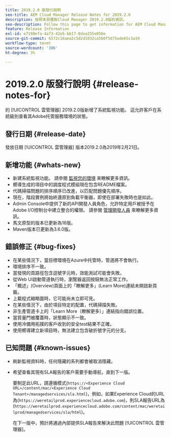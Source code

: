 ```yaml
---
title: 2019.2.0 版發行說明
seo-title: AEM Cloud Manager Release Notes for 2019.2.0
description: 按照本頁獲取Cloud Manager 2019.2.0版的資訊。
seo-description: Follow this page to get information for AEM Cloud Manager Release 2019.2.0.
feature: Release Information
exl-id: e7198efa-4a73-42e5-bb17-8dea255e056e
source-git-commit: 6572c16aea2c5d2d1032ca5b0f5d75ade65c3a19
workflow-type: tm+mt
source-wordcount: '386'
ht-degree: 3%

---
```


# 2019.2.0 版發行說明 {#release-notes-for}

的 [!UICONTROL 雲管理器] 2019.2.0版新增了系統監視功能。 這允許客戶在系統級別查看其Adobe托管服務環境的狀態。


## 發行日期 {#release-date}

發放日期 [!UICONTROL 雲管理器] 版本2019.2.0為2019年2月21日。

## 新增功能 {#whats-new}

* 新建系統監視功能。 請參閱 [監視您的環境](/help/using/monitoring-environments.md) 來瞭解更多資訊。
* 嚮導生成的項目中的調度程式模組現在包含README檔案。
* 代碼掃描問題的排序順序已改進，以匹配問題優先順序。
* 現在，階段實例將始終還原到負載平衡器，即使在部署失敗時也是如此。
* Admin Console中提供了新的API開發人員角色，允許特定用戶被授予在Adobe I/O控制台中建立整合的權限。 請參閱 [管理開發人員](https://www.adobe.com/go/aac_api_prod_learn) 來瞭解更多資訊。
* 馬文原型的版本已更新為16版。
* Maven版本已更新為3.6.0版。

## 錯誤修正 {#bug-fixes}

* 在某些情況下，當目標環境在Azure中托管時，管道將不會執行。
* 環境排序不一致。
* 當發現的頁路徑包含逗號字元時，效能測試可能會失敗。
* 從Web UI啟動管道執行時，瀏覽器返回按鈕無法正常工作。
* 「概述」(Overview)頁面上的「瞭解更多」(Learn More)連結未開啟新頁籤。
* 上載程式縮略圖時，它可能尚未立即可見。
* 在某些情況下，由於項目特定的配置，代碼掃描失敗。
* 非生產管道卡上的「Learn More（瞭解更多）」連結指向錯誤位置。
* 當質量門被覆蓋時，狀態顯示不一致。
* 使用冷備用拓撲的客戶收到的安全test結果不正確。
* 使用嚮導建立新項目時，無法建立包含破折號字元的分支。

## 已知問題 {#known-issues}

* 刷新監視資料時，任何隱藏的系列都會被取消隱藏。
* 希望查看其現有SLA報告的客戶需要手動導航，直到下一版。

   要制定此URL，請遵循模式(`https://<Experience Cloud URL>/content/mac/<Experience Cloud Tenant>/managedservices/sla.html`)，例如，如果Experience Cloud的URL為(`https://weretailprod.experiencecloud.adobe.com`)，則SLA報告URL為(`https://weretailprod.experiencecloud.adobe.com/content/mac/weretailprod/managedservices/sla/html`)。

   在下一版中，預計將通過內部提供SLA報告來解決此問題 [!UICONTROL 雲管理器]。
